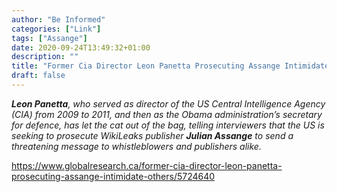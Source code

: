 ```yaml
---
author: "Be Informed"
categories: ["Link"]
tags: ["Assange"]
date: 2020-09-24T13:49:32+01:00
description: ""
title: "Former Cia Director Leon Panetta Prosecuting Assange Intimidate Others"
draft: false
---
```


***Leon Panetta**, who served as director of the US  Central Intelligence Agency (CIA) from 2009 to 2011, and then as the  Obama administration’s secretary for defence, has let the cat out of the bag, telling interviewers that the US is seeking to prosecute WikiLeaks publisher **Julian Assange** to send a threatening message to whistleblowers and publishers alike.*

https://www.globalresearch.ca/former-cia-director-leon-panetta-prosecuting-assange-intimidate-others/5724640


